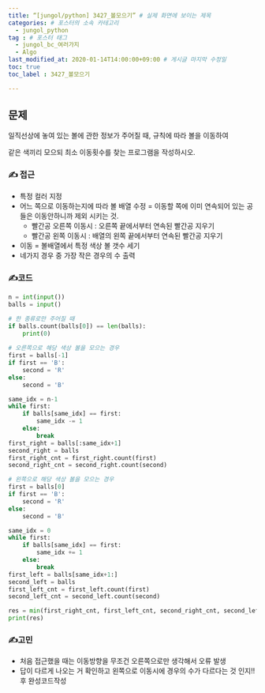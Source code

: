 ```yaml
---
title: “[jungol/python] 3427_볼모으기” # 실제 화면에 보이는 제목
categories: # 포스터의 소속 카테고리
  - jungol_python
tag : # 포스터 태그
  - jungol_bc_여러가지
  - Algo
last_modified_at: 2020-01-14T14:00:00+09:00 # 게시글 마지막 수정일
toc: true
toc_label : 3427_볼모으기

---
```



## 문제 

[문제링크]: http://jungol.co.kr/bbs/board.php?bo_table=pbank&amp;wr_id=2749&amp;sca=2060

일직선상에 놓여 있는 볼에 관한 정보가 주어질 때, 규칙에 따라 볼을 이동하여 

같은 색끼리 모으되 최소 이동횟수를 찾는 프로그램을 작성하시오.

 



### ✍ 접근

- 특정 컬러 지정 
- 어느 쪽으로 이동하는지에 따라 볼 배열 수정 
  = 이동할 쪽에 이미 연속되어 있는 공들은 이동안하니까 제외 시키는 것.
  - 빨간공 오른쪽 이동시 : 오른쪽 끝에서부터 연속된 빨간공 지우기
  - 빨간공 왼쪽 이동시 : 배열의 왼쪽 끝에서부터 연속된 빨간공 지우기 
- 이동 = 볼배열에서 특정 색상 볼 갯수 세기
- 네가지 경우 중 가장 작은 경우의 수 출력

### ✍코드 

```python
n = int(input())
balls = input()

# 한 종류로만 주어질 때
if balls.count(balls[0]) == len(balls):
    print(0)
    
# 오른쪽으로 해당 색상 볼을 모으는 경우
first = balls[-1]
if first == 'B':
    second = 'R'
else:
    second = 'B'

same_idx = n-1
while first:
    if balls[same_idx] == first:
        same_idx -= 1
    else:
        break
first_right = balls[:same_idx+1]
second_right = balls
first_right_cnt = first_right.count(first)
second_right_cnt = second_right.count(second)

# 왼쪽으로 해당 색상 볼을 모으는 경우
first = balls[0]
if first == 'B':
    second = 'R'
else:
    second = 'B'

same_idx = 0
while first:
    if balls[same_idx] == first:
        same_idx += 1
    else:
        break
first_left = balls[same_idx+1:]
second_left = balls
first_left_cnt = first_left.count(first)
second_left_cnt = second_left.count(second)

res = min(first_right_cnt, first_left_cnt, second_right_cnt, second_left_cnt)
print(res)

```





### ✍고민

- 처음 접근했을 때는 이동방향을 무조건 오른쪽으로만 생각해서 오류 발생
- 답이 다르게 나오는 거 확인하고 왼쪽으로 이동시에 경우의 수가 다르다는 것 인지!! 후 완성코드작성

